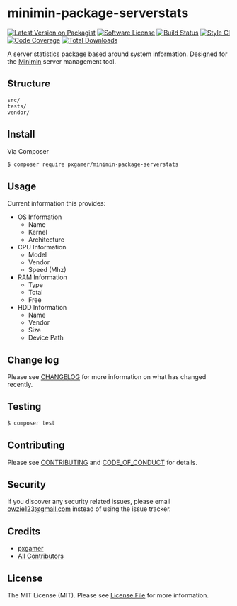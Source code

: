 # minimin-package-serverstats

[![Latest Version on Packagist][ico-version]][link-packagist]
[![Software License][ico-license]](LICENSE.md)
[![Build Status][ico-travis]][link-travis]
[![Style CI][ico-styleci]][link-styleci]
[![Code Coverage][ico-code-quality]][link-code-quality]
[![Total Downloads][ico-downloads]][link-downloads]

A server statistics package based around system information.
Designed for the [Minimin](https://github.com/pxgamer/minimin) server management tool.

## Structure

```
src/
tests/
vendor/
```

## Install

Via Composer

``` bash
$ composer require pxgamer/minimin-package-serverstats
```

## Usage

Current information this provides:
- OS Information
  - Name
  - Kernel
  - Architecture
- CPU Information
  - Model
  - Vendor
  - Speed (Mhz)
- RAM Information
  - Type
  - Total
  - Free
- HDD Information
  - Name
  - Vendor
  - Size
  - Device Path

## Change log

Please see [CHANGELOG](CHANGELOG.md) for more information on what has changed recently.

## Testing

``` bash
$ composer test
```

## Contributing

Please see [CONTRIBUTING](CONTRIBUTING.md) and [CODE_OF_CONDUCT](CODE_OF_CONDUCT.md) for details.

## Security

If you discover any security related issues, please email owzie123@gmail.com instead of using the issue tracker.

## Credits

- [pxgamer][link-author]
- [All Contributors][link-contributors]

## License

The MIT License (MIT). Please see [License File](LICENSE.md) for more information.

[ico-version]: https://img.shields.io/packagist/v/pxgamer/minimin-package-serverstats.svg?style=flat-square
[ico-license]: https://img.shields.io/badge/license-MIT-brightgreen.svg?style=flat-square
[ico-travis]: https://img.shields.io/travis/pxgamer/minimin-package-serverstats/master.svg?style=flat-square
[ico-styleci]: https://styleci.io/repos/85838153/shield
[ico-code-quality]: https://img.shields.io/codecov/c/github/pxgamer/minimin-package-serverstats.svg?style=flat-square
[ico-downloads]: https://img.shields.io/packagist/dt/pxgamer/minimin-package-serverstats.svg?style=flat-square

[link-packagist]: https://packagist.org/packages/pxgamer/minimin-package-serverstats
[link-travis]: https://travis-ci.org/pxgamer/minimin-package-serverstats
[link-styleci]: https://styleci.io/repos/85838153
[link-code-quality]: https://codecov.io/gh/pxgamer/minimin-package-serverstats
[link-downloads]: https://packagist.org/packages/pxgamer/minimin-package-serverstats
[link-author]: https://github.com/pxgamer
[link-contributors]: ../../contributors
